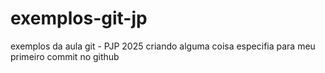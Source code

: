 # exemplos-git-jp
exemplos da aula git - PJP 2025
criando alguma coisa especifia para meu primeiro commit no github